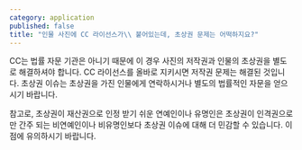```yaml
---
category: application
published: false
title: "인물 사진에 CC 라이선스가\\ 붙어있는데, 초상권 문제는 어떡하지요?"
---
```


CC는 법률 자문 기관은 아니기 때문에 이 경우 사진의 저작권과 인물의 초상권을 별도로 해결하셔야 합니다. CC 라이선스를 올바로 지키시면 저작권 문제는 해결된 것입니다. 초상권 이슈는 초상권을 가진 인물에게 연락하시거나 별도의 법률적인 자문을 얻으시기 바랍니다.

참고로, 초상권이 재산권으로 인정 받기 쉬운 연예인이나 유명인은 초상권이 인격권으로만 간주 되는 비연예인이나 비유명인보다 초상권 이슈에 대해 더 민감할 수 있습니다. 이 점에 유의하시기 바랍니다.
